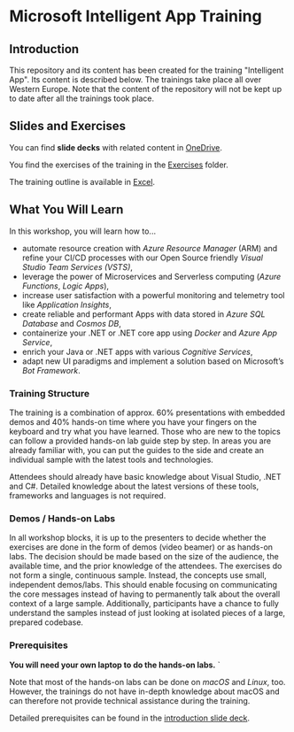 # Microsoft Intelligent App Training

## Introduction

This repository and its content has been created for the training "Intelligent App". Its content is described below. The trainings take place all over Western Europe. Note that the content of the repository will not be kept up to date after all the trainings took place.

## Slides and Exercises

You can find **slide decks** with related content in [OneDrive](https://1drv.ms/f/s!AtcNFPI3rIPnpUpPo_SbP28uKwsY).

You find the exercises of the training in the [Exercises](Exercises) folder.

The training outline is available in [Excel](Intelligent-App-Workshop-Partner-Training-Outline.xlsx).

## What You Will Learn

In this workshop, you will learn how to...

* automate resource creation with *Azure Resource Manager* (ARM) and refine your CI/CD processes with our Open Source friendly *Visual Studio Team Services (VSTS)*,  
* leverage the power of Microservices and Serverless computing (*Azure Functions*, *Logic Apps*),  
* increase user satisfaction with a powerful monitoring and telemetry tool like *Application Insights*,
* create reliable and performant Apps with data stored in *Azure SQL Database* and *Cosmos DB*,  
* containerize your .NET or .NET core app using *Docker* and *Azure App Service*,  
* enrich your Java or .NET apps with various *Cognitive Services*,  
* adapt new UI paradigms and implement a solution based on Microsoft’s *Bot Framework*.  

### Training Structure

The training is a combination of approx. 60% presentations with embedded demos and 40% hands-on time where you have your fingers on the keyboard and try what you have learned. Those who are new to the topics can follow a provided hands-on lab guide step by step. In areas you are already familiar with, you can put the guides to the side and create an individual sample with the latest tools and technologies.

Attendees should already have basic knowledge about Visual Studio, .NET and C#. Detailed knowledge about the latest versions of these tools, frameworks and languages is not required.
 
### Demos / Hands-on Labs

In all workshop blocks, it is up to the presenters to decide whether the exercises are done in the form of demos (video beamer) or as hands-on labs. The decision should be made based on the size of the audience, the available time, and the prior knowledge of the attendees.
The exercises do not form a single, continuous sample. Instead, the concepts use small, independent demos/labs. This should enable focusing on communicating the core messages instead of having to permanently talk about the overall context of a large sample. Additionally, participants have a chance to fully understand the samples instead of just looking at isolated pieces of a large, prepared codebase.

### Prerequisites

**You will need your own laptop to do the hands-on labs.** `

Note that most of the hands-on labs can be done on *macOS* and *Linux*, too. However, the trainings do not have in-depth knowledge about macOS and can therefore not provide technical assistance during the training.

Detailed prerequisites can be found in the [introduction slide deck](https://1drv.ms/p/s!AtcNFPI3rIPnpU-V-7aa7ECsX3kw).
